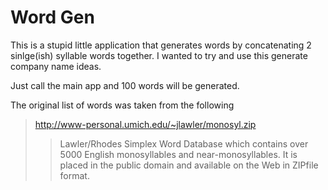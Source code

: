 # Word Gen

This is a stupid little application that generates words by concatenating 2 sinlge(ish) syllable words together.
I wanted to try and use this generate company name ideas.

Just call the main app and 100 words will be generated.

The original list of words was taken from the following
>http://www-personal.umich.edu/~jlawler/monosyl.zip 
>>Lawler/Rhodes Simplex Word Database
which contains over 5000 English monosyllables and near-monosyllables.
It is placed in the public domain and available on the Web in ZIPfile
format.



